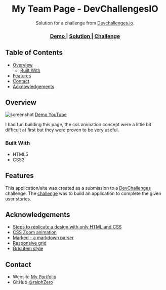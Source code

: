 <!-- Please update value in the {}  -->

<h1 align="center">My Team Page - DevChallengesIO</h1>

<div align="center">
   Solution for a challenge from  <a href="http://devchallenges.io" target="_blank">Devchallenges.io</a>.
</div>

<div align="center">
  <h3>
    <a href="https://ralphzero.github.io/My-team-page---DevChallengesIO/">
      Demo
    </a>
    <span> | </span>
    <a href="https://github.com/ralphZero/My-team-page---DevChallengesIO">
      Solution
    </a>
    <span> | </span>
    <a href="https://devchallenges.io/challenges/hhmesazsqgKXrTkYkt0U">
      Challenge
    </a>
  </h3>
</div>

<!-- TABLE OF CONTENTS -->

## Table of Contents

- [Overview](#overview)
  - [Built With](#built-with)
- [Features](#features)
- [Contact](#contact)
- [Acknowledgements](#acknowledgements)

<!-- OVERVIEW -->

## Overview

![screenshot](https://imgur.com/mKF9Cpv.jpg)
[Demo YouTube](https://youtu.be/uBW1Ox3WNTU)

I had fun building this page, the css animation concept were a little bit difficult at first but they were proven to be very useful.

### Built With

<!-- This section should list any major frameworks that you built your project using. Here are a few examples.-->

- HTML5
- CSS3

## Features

<!-- List the features of your application or follow the template. Don't share the figma file here :) -->

This application/site was created as a submission to a [DevChallenges](https://devchallenges.io/challenges) challenge. The [challenge](https://devchallenges.io/challenges/hhmesazsqgKXrTkYkt0U) was to build an application to complete the given user stories.


## Acknowledgements

<!-- This section should list any articles or add-ons/plugins that helps you to complete the project. This is optional but it will help you in the future. For exmpale -->

- [Steps to replicate a design with only HTML and CSS](https://devchallenges-blogs.web.app/how-to-replicate-design/)
- [CSS Zoom animation](https://w3bits.com/css-image-hover-zoom/)
- [Marked - a markdown parser](https://github.com/chjj/marked)
- [Responsive grid](https://travishorn.com/responsive-grid-in-2-minutes-with-css-grid-layout-4842a41420fe)
- [Grid item style](https://stackoverflow.com/questions/58838333/align-the-last-2-items-in-middle-css-grid)

## Contact

- Website [My Portfolio](https://ralphzero.github.io/portfolio/)
- GitHub [@ralphZero](https://github.com/ralphZero)
